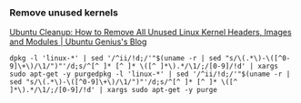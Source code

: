 ###  Remove unused kernels


[Ubuntu Cleanup: How to Remove All Unused Linux Kernel Headers, Images and Modules | Ubuntu Genius's Blog](https://ubuntugenius.wordpress.com/2011/01/08/ubuntu-cleanup-how-to-remove-all-unused-linux-kernel-headers-images-and-modules/)


 

```shell
dpkg -l 'linux-*' | sed '/^ii/!d;/'"$(uname -r | sed "s/\(.*\)-\([^0-9]\+\)/\1/")"'/d;s/^[^ ]* [^ ]* \([^ ]*\).*/\1/;/[0-9]/!d' | xargs sudo apt-get -y purgedpkg -l 'linux-*' | sed '/^ii/!d;/'"$(uname -r | sed "s/\(.*\)-\([^0-9]\+\)/\1/")"'/d;s/^[^ ]* [^ ]* \([^ ]*\).*/\1/;/[0-9]/!d' | xargs sudo apt-get -y purge
```
